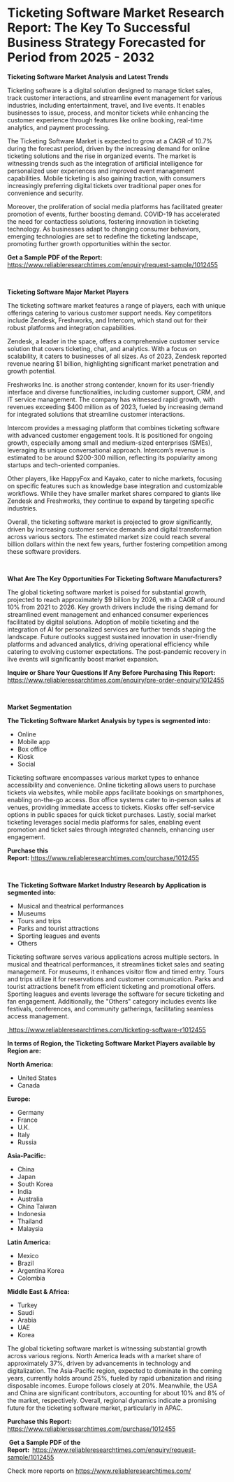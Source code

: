 <p><h1>Ticketing Software Market Research Report: The Key To Successful Business Strategy Forecasted for Period from 2025 - 2032</h1></p><p><strong>Ticketing Software Market Analysis and Latest Trends</strong></p>
<p><p>Ticketing software is a digital solution designed to manage ticket sales, track customer interactions, and streamline event management for various industries, including entertainment, travel, and live events. It enables businesses to issue, process, and monitor tickets while enhancing the customer experience through features like online booking, real-time analytics, and payment processing.</p><p>The Ticketing Software Market is expected to grow at a CAGR of 10.7% during the forecast period, driven by the increasing demand for online ticketing solutions and the rise in organized events. The market is witnessing trends such as the integration of artificial intelligence for personalized user experiences and improved event management capabilities. Mobile ticketing is also gaining traction, with consumers increasingly preferring digital tickets over traditional paper ones for convenience and security.</p><p>Moreover, the proliferation of social media platforms has facilitated greater promotion of events, further boosting demand. COVID-19 has accelerated the need for contactless solutions, fostering innovation in ticketing technology. As businesses adapt to changing consumer behaviors, emerging technologies are set to redefine the ticketing landscape, promoting further growth opportunities within the sector.</p></p>
<p><strong>Get a Sample PDF of the Report:&nbsp;</strong> <a href="https://www.reliableresearchtimes.com/enquiry/request-sample/1012455?utm_campaign=2733&utm_medium=2&utm_source=Github&utm_content=ia&utm_term=06032025&utm_id=ticketing-software">https://www.reliableresearchtimes.com/enquiry/request-sample/1012455</a></p>
<p>&nbsp;</p>
<p><strong>Ticketing Software Major Market Players</strong></p>
<p><p>The ticketing software market features a range of players, each with unique offerings catering to various customer support needs. Key competitors include Zendesk, Freshworks, and Intercom, which stand out for their robust platforms and integration capabilities.</p><p>Zendesk, a leader in the space, offers a comprehensive customer service solution that covers ticketing, chat, and analytics. With a focus on scalability, it caters to businesses of all sizes. As of 2023, Zendesk reported revenue nearing $1 billion, highlighting significant market penetration and growth potential.</p><p>Freshworks Inc. is another strong contender, known for its user-friendly interface and diverse functionalities, including customer support, CRM, and IT service management. The company has witnessed rapid growth, with revenues exceeding $400 million as of 2023, fueled by increasing demand for integrated solutions that streamline customer interactions.</p><p>Intercom provides a messaging platform that combines ticketing software with advanced customer engagement tools. It is positioned for ongoing growth, especially among small and medium-sized enterprises (SMEs), leveraging its unique conversational approach. Intercom’s revenue is estimated to be around $200-300 million, reflecting its popularity among startups and tech-oriented companies.</p><p>Other players, like HappyFox and Kayako, cater to niche markets, focusing on specific features such as knowledge base integration and customizable workflows. While they have smaller market shares compared to giants like Zendesk and Freshworks, they continue to expand by targeting specific industries.</p><p>Overall, the ticketing software market is projected to grow significantly, driven by increasing customer service demands and digital transformation across various sectors. The estimated market size could reach several billion dollars within the next few years, further fostering competition among these software providers.</p></p>
<p>&nbsp;</p>
<p><strong>What Are The Key Opportunities For Ticketing Software Manufacturers?</strong></p>
<p><p>The global ticketing software market is poised for substantial growth, projected to reach approximately $9 billion by 2026, with a CAGR of around 10% from 2021 to 2026. Key growth drivers include the rising demand for streamlined event management and enhanced consumer experiences facilitated by digital solutions. Adoption of mobile ticketing and the integration of AI for personalized services are further trends shaping the landscape. Future outlooks suggest sustained innovation in user-friendly platforms and advanced analytics, driving operational efficiency while catering to evolving customer expectations. The post-pandemic recovery in live events will significantly boost market expansion.</p></p>
<p><strong>Inquire or Share Your Questions If Any Before Purchasing This Report:</strong> <a href="https://www.reliableresearchtimes.com/enquiry/pre-order-enquiry/1012455?utm_campaign=2733&utm_medium=2&utm_source=Github&utm_content=ia&utm_term=06032025&utm_id=ticketing-software">https://www.reliableresearchtimes.com/enquiry/pre-order-enquiry/1012455</a></p>
<p>&nbsp;</p>
<p><strong>Market Segmentation</strong></p>
<p><strong>The Ticketing Software Market Analysis by types is segmented into:</strong></p>
<p><ul><li>Online</li><li>Mobile app</li><li>Box office</li><li>Kiosk</li><li>Social</li></ul></p>
<p><p>Ticketing software encompasses various market types to enhance accessibility and convenience. Online ticketing allows users to purchase tickets via websites, while mobile apps facilitate bookings on smartphones, enabling on-the-go access. Box office systems cater to in-person sales at venues, providing immediate access to tickets. Kiosks offer self-service options in public spaces for quick ticket purchases. Lastly, social market ticketing leverages social media platforms for sales, enabling event promotion and ticket sales through integrated channels, enhancing user engagement.</p></p>
<p><strong>Purchase this Report:&nbsp;</strong><a href="https://www.reliableresearchtimes.com/purchase/1012455?utm_campaign=2733&utm_medium=2&utm_source=Github&utm_content=ia&utm_term=06032025&utm_id=ticketing-software">https://www.reliableresearchtimes.com/purchase/1012455</a></p>
<p>&nbsp;</p>
<p><strong>The Ticketing Software Market Industry Research by Application is segmented into:</strong></p>
<p><ul><li>Musical and theatrical performances</li><li>Museums</li><li>Tours and trips</li><li>Parks and tourist attractions</li><li>Sporting leagues and events</li><li>Others</li></ul></p>
<p><p>Ticketing software serves various applications across multiple sectors. In musical and theatrical performances, it streamlines ticket sales and seating management. For museums, it enhances visitor flow and timed entry. Tours and trips utilize it for reservations and customer communication. Parks and tourist attractions benefit from efficient ticketing and promotional offers. Sporting leagues and events leverage the software for secure ticketing and fan engagement. Additionally, the "Others" category includes events like festivals, conferences, and community gatherings, facilitating seamless access management.</p></p>
<p><a href="https://www.reliableresearchtimes.com/ticketing-software-r1012455?utm_campaign=2733&utm_medium=2&utm_source=Github&utm_content=ia&utm_term=06032025&utm_id=ticketing-software">&nbsp;https://www.reliableresearchtimes.com/ticketing-software-r1012455</a></p>
<p><strong>In terms of Region, the Ticketing Software Market Players available by Region are:</strong></p>
<p>
    <p> <strong> North America: </strong>
        <ul>
            <li>United States</li>
            <li>Canada</li>
        </ul>
        </p> 
    <p> <strong> Europe: </strong>
        <ul>
            <li>Germany</li>
            <li>France</li>
            <li>U.K.</li>
            <li>Italy</li>
            <li>Russia</li>
        </ul>
        </p> 
    <p> <strong> Asia-Pacific: </strong>
        <ul>
            <li>China</li>
            <li>Japan</li>
            <li>South Korea</li>
            <li>India</li>
            <li>Australia</li>
            <li>China Taiwan</li>
            <li>Indonesia</li>
            <li>Thailand</li>
            <li>Malaysia</li>
        </ul>
        </p> 
    <p> <strong> Latin America: </strong>
        <ul>
            <li>Mexico</li>
            <li>Brazil</li>
            <li>Argentina Korea</li>
            <li>Colombia</li>
        </ul>
        </p> 
    <p> <strong> Middle East & Africa: </strong>
        <ul>
            <li>Turkey</li>
            <li>Saudi</li>
            <li>Arabia</li>
            <li>UAE</li>
            <li>Korea</li>
        </ul>
    </p>
    </p>
<p><p>The global ticketing software market is witnessing substantial growth across various regions. North America leads with a market share of approximately 37%, driven by advancements in technology and digitalization. The Asia-Pacific region, expected to dominate in the coming years, currently holds around 25%, fueled by rapid urbanization and rising disposable incomes. Europe follows closely at 20%. Meanwhile, the USA and China are significant contributors, accounting for about 10% and 8% of the market, respectively. Overall, regional dynamics indicate a promising future for the ticketing software market, particularly in APAC.</p></p>
<p><strong>Purchase this Report: </strong><a href="https://www.reliableresearchtimes.com/purchase/1012455?utm_campaign=2733&utm_medium=2&utm_source=Github&utm_content=ia&utm_term=06032025&utm_id=ticketing-software">https://www.reliableresearchtimes.com/purchase/1012455</a></p>
<p>&nbsp;<strong>Get a Sample PDF of the Report:&nbsp;&nbsp;</strong><a href="https://www.reliableresearchtimes.com/enquiry/request-sample/1012455?utm_campaign=2733&utm_medium=2&utm_source=Github&utm_content=ia&utm_term=06032025&utm_id=ticketing-software">https://www.reliableresearchtimes.com/enquiry/request-sample/1012455</a></p>
<p><strong></strong></p>
<p>Check more reports on <a href="https://www.reliableresearchtimes.com/?utm_campaign=2733&utm_medium=2&utm_source=Github&utm_content=ia&utm_term=06032025&utm_id=ticketing-software">https://www.reliableresearchtimes.com/</a></p>